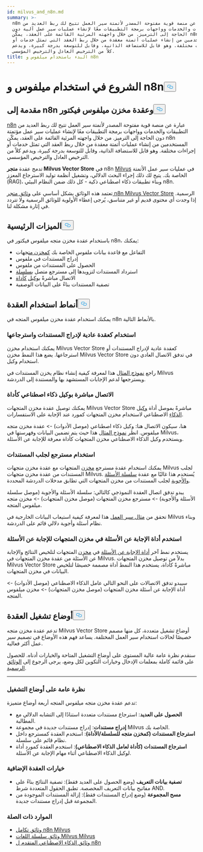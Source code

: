 ```yaml
---
id: milvus_and_n8n.md
summary: >-
  n8n عبارة عن منصة قوية مفتوحة المصدر لأتمتة سير العمل تتيح لك ربط العديد من
  التطبيقات والخدمات وواجهات برمجة التطبيقات معًا لإنشاء عمليات سير عمل آلية دون
  الحاجة إلى الترميز. من خلال واجهته المرئية القائمة على العقد، يمكّن n8n
  المستخدمين من إنشاء عمليات أتمتة معقدة من خلال ربط العقد التي تمثل خدمات أو
  إجراءات مختلفة. وهو قابل للاستضافة الذاتية، وقابل للتوسعة بدرجة كبيرة، ويدعم
  كلاً من الترخيص العادل والترخيص المؤسسي.
title: البدء باستخدام ميلفوس و n8n
---
```

<h1 id="Getting-Started-with-Milvus-and-n8n" class="common-anchor-header">الشروع في استخدام ميلفوس و n8n<button data-href="#Getting-Started-with-Milvus-and-n8n" class="anchor-icon" translate="no">
      <svg translate="no"
        aria-hidden="true"
        focusable="false"
        height="20"
        version="1.1"
        viewBox="0 0 16 16"
        width="16"
      >
        <path
          fill="#0092E4"
          fill-rule="evenodd"
          d="M4 9h1v1H4c-1.5 0-3-1.69-3-3.5S2.55 3 4 3h4c1.45 0 3 1.69 3 3.5 0 1.41-.91 2.72-2 3.25V8.59c.58-.45 1-1.27 1-2.09C10 5.22 8.98 4 8 4H4c-.98 0-2 1.22-2 2.5S3 9 4 9zm9-3h-1v1h1c1 0 2 1.22 2 2.5S13.98 12 13 12H9c-.98 0-2-1.22-2-2.5 0-.83.42-1.64 1-2.09V6.25c-1.09.53-2 1.84-2 3.25C6 11.31 7.55 13 9 13h4c1.45 0 3-1.69 3-3.5S14.5 6 13 6z"
        ></path>
      </svg>
    </button></h1><h2 id="Introduction-to-n8n-and-the-Milvus-Vector-Store-Node" class="common-anchor-header">مقدمة إلى n8n وعقدة مخزن ميلفوس فيكتور<button data-href="#Introduction-to-n8n-and-the-Milvus-Vector-Store-Node" class="anchor-icon" translate="no">
      <svg translate="no"
        aria-hidden="true"
        focusable="false"
        height="20"
        version="1.1"
        viewBox="0 0 16 16"
        width="16"
      >
        <path
          fill="#0092E4"
          fill-rule="evenodd"
          d="M4 9h1v1H4c-1.5 0-3-1.69-3-3.5S2.55 3 4 3h4c1.45 0 3 1.69 3 3.5 0 1.41-.91 2.72-2 3.25V8.59c.58-.45 1-1.27 1-2.09C10 5.22 8.98 4 8 4H4c-.98 0-2 1.22-2 2.5S3 9 4 9zm9-3h-1v1h1c1 0 2 1.22 2 2.5S13.98 12 13 12H9c-.98 0-2-1.22-2-2.5 0-.83.42-1.64 1-2.09V6.25c-1.09.53-2 1.84-2 3.25C6 11.31 7.55 13 9 13h4c1.45 0 3-1.69 3-3.5S14.5 6 13 6z"
        ></path>
      </svg>
    </button></h2><p><a href="https://n8n.io/">n8n</a> عبارة عن منصة قوية مفتوحة المصدر لأتمتة سير العمل تتيح لك ربط العديد من التطبيقات والخدمات وواجهات برمجة التطبيقات معًا لإنشاء عمليات سير عمل مؤتمتة دون الحاجة إلى الترميز. من خلال واجهته المرئية القائمة على العقد، يمكّن n8n المستخدمين من إنشاء عمليات أتمتة معقدة من خلال ربط العقد التي تمثل خدمات أو إجراءات مختلفة. وهو قابل للاستضافة الذاتية، وقابل للتوسعة بدرجة كبيرة، ويدعم كلاً من الترخيص العادل والترخيص المؤسسي.</p>
<p>تدمج عقدة <strong>متجر Milvus Vector Store</strong> في n8n <a href="https://milvus.io/">Milvus</a> في عمليات سير عمل الأتمتة الخاصة بك. يتيح لك ذلك إجراء البحث الدلالي، وتشغيل أنظمة توليد الاسترجاع المعزز (RAG)، وبناء تطبيقات ذكاء اصطناعي ذكية - كل ذلك ضمن النظام البيئي n8n.</p>
<p>تعتمد هذه الوثائق بشكل أساسي على <a href="https://docs.n8n.io/integrations/builtin/cluster-nodes/root-nodes/n8n-nodes-langchain.vectorstoremilvus/">وثائق متجر n8n Milvus Vector Store</a> الرسمية. إذا وجدت أي محتوى قديم أو غير متناسق، يُرجى إعطاء الأولوية للوثائق الرسمية ولا تتردد في إثارة مشكلة لنا.</p>
<h2 id="Key-Features" class="common-anchor-header">الميزات الرئيسية<button data-href="#Key-Features" class="anchor-icon" translate="no">
      <svg translate="no"
        aria-hidden="true"
        focusable="false"
        height="20"
        version="1.1"
        viewBox="0 0 16 16"
        width="16"
      >
        <path
          fill="#0092E4"
          fill-rule="evenodd"
          d="M4 9h1v1H4c-1.5 0-3-1.69-3-3.5S2.55 3 4 3h4c1.45 0 3 1.69 3 3.5 0 1.41-.91 2.72-2 3.25V8.59c.58-.45 1-1.27 1-2.09C10 5.22 8.98 4 8 4H4c-.98 0-2 1.22-2 2.5S3 9 4 9zm9-3h-1v1h1c1 0 2 1.22 2 2.5S13.98 12 13 12H9c-.98 0-2-1.22-2-2.5 0-.83.42-1.64 1-2.09V6.25c-1.09.53-2 1.84-2 3.25C6 11.31 7.55 13 9 13h4c1.45 0 3-1.69 3-3.5S14.5 6 13 6z"
        ></path>
      </svg>
    </button></h2><p>باستخدام عقدة مخزن متجه ميلفوس فيكتور في n8n، يمكنك:</p>
<ul>
<li>التفاعل مع قاعدة بيانات ملفوس الخاصة بك <a href="https://docs.n8n.io/glossary/#ai-vector-store">كمخزن مت</a>جهات</li>
<li>إدراج المستندات في ملفوس</li>
<li>الحصول على المستندات من ملفوس</li>
<li>استرداد المستندات لتزويدها إلى مسترجع متصل <a href="https://docs.n8n.io/glossary/#ai-chain">بسلسلة</a></li>
<li>الاتصال مباشرةً <a href="https://docs.n8n.io/glossary/#ai-agent">بوكيل</a> <a href="https://docs.n8n.io/glossary/#ai-tool">كأداة</a></li>
<li>تصفية المستندات بناءً على البيانات الوصفية</li>
</ul>
<h2 id="Node-Usage-Patterns" class="common-anchor-header">أنماط استخدام العقدة<button data-href="#Node-Usage-Patterns" class="anchor-icon" translate="no">
      <svg translate="no"
        aria-hidden="true"
        focusable="false"
        height="20"
        version="1.1"
        viewBox="0 0 16 16"
        width="16"
      >
        <path
          fill="#0092E4"
          fill-rule="evenodd"
          d="M4 9h1v1H4c-1.5 0-3-1.69-3-3.5S2.55 3 4 3h4c1.45 0 3 1.69 3 3.5 0 1.41-.91 2.72-2 3.25V8.59c.58-.45 1-1.27 1-2.09C10 5.22 8.98 4 8 4H4c-.98 0-2 1.22-2 2.5S3 9 4 9zm9-3h-1v1h1c1 0 2 1.22 2 2.5S13.98 12 13 12H9c-.98 0-2-1.22-2-2.5 0-.83.42-1.64 1-2.09V6.25c-1.09.53-2 1.84-2 3.25C6 11.31 7.55 13 9 13h4c1.45 0 3-1.69 3-3.5S14.5 6 13 6z"
        ></path>
      </svg>
    </button></h2><p>يمكنك استخدام عقدة مخزن ميلفوس المتجه في n8n بالأنماط التالية.</p>
<h3 id="Use-as-a-regular-node-to-insert-and-retrieve-documents" class="common-anchor-header">استخدام كعقدة عادية لإدراج المستندات واسترجاعها</h3><p>يمكنك استخدام مخزن Milvus Vector Store كعقدة عادية لإدراج المستندات أو استرجاعها. يضع هذا النمط مخزن Milvus Vector Store في تدفق الاتصال العادي دون استخدام وكيل.</p>
<p>راجع <a href="https://n8n.io/workflows/3573-create-a-rag-system-with-paul-essays-milvus-and-openai-for-cited-answers/">نموذج المثال</a> هذا لمعرفة كيفية إنشاء نظام يخزن المستندات في Milvus ويسترجعها لدعم الإجابات المستشهد بها والمستندة إلى الدردشة.</p>
<h3 id="Connect-directly-to-an-AI-agent-as-a-tool" class="common-anchor-header">الاتصال مباشرة بوكيل ذكاء اصطناعي كأداة</h3><p>يمكنك توصيل عقدة مخزن المتجهات Milvus Vector Store مباشرةً بموصل أداة <a href="https://docs.n8n.io/integrations/builtin/cluster-nodes/root-nodes/n8n-nodes-langchain.agent/">وكيل الذكاء</a> الاصطناعي لاستخدام مخزن المتجهات كمورد عند الإجابة على الاستفسارات.</p>
<p>هنا، سيكون الاتصال هنا: وكيل ذكاء اصطناعي (موصل الأدوات) -&gt; عقدة مخزن متجه ميلفوس. انظر <a href="https://n8n.io/workflows/3576-paul-graham-essay-search-and-chat-with-milvus-vector-database/">نموذج المثال</a> هذا حيث يتم تضمين البيانات وفهرستها في Milvus، ويستخدم وكيل الذكاء الاصطناعي مخزن المتجهات كأداة معرفة للإجابة عن الأسئلة.</p>
<h3 id="Use-a-retriever-to-fetch-documents" class="common-anchor-header">استخدام مسترجع لجلب المستندات</h3><p>يمكنك استخدام عقدة مسترجع <a href="https://docs.n8n.io/integrations/builtin/cluster-nodes/sub-nodes/n8n-nodes-langchain.retrievervectorstore/">مخزن</a> المتجهات مع عقدة مخزن متجهات Milvus لجلب المستندات من عقدة مخزن متجهات Milvus. يُستخدم هذا غالبًا مع عقدة <a href="https://docs.n8n.io/integrations/builtin/cluster-nodes/root-nodes/n8n-nodes-langchain.chainretrievalqa/">سلسلة الأسئلة والأجوبة</a> لجلب المستندات من مخزن المتجهات التي تطابق مدخلات الدردشة المحددة.</p>
<p>يبدو تدفق اتصال العقدة النموذجي كالتالي: سلسلة الأسئلة والأجوبة (موصل سلسلة الأسئلة والأجوبة) -&gt; مسترجع مخزن المتجهات (موصل مخزن المتجهات) -&gt; مخزن متجه ميلفوس المتجه.</p>
<p>تحقق من <a href="https://n8n.io/workflows/3574-create-a-paul-graham-essay-qanda-system-with-openai-and-milvus-vector-database/">مثال سير العمل</a> هذا لمعرفة كيفية استيعاب البيانات الخارجية في Milvus وبناء نظام أسئلة وأجوبة دلالي قائم على الدردشة.</p>
<h3 id="Use-the-Vector-Store-Question-Answer-Tool-to-answer-questions" class="common-anchor-header">استخدم أداة الإجابة عن الأسئلة في مخزن المتجهات للإجابة عن الأسئلة</h3><p>يستخدم نمط آخر <a href="https://docs.n8n.io/integrations/builtin/cluster-nodes/sub-nodes/n8n-nodes-langchain.toolvectorstore/">أداة الإجابة عن الأسئلة</a> في <a href="https://docs.n8n.io/integrations/builtin/cluster-nodes/sub-nodes/n8n-nodes-langchain.toolvectorstore/">مخزن</a> المتجهات لتلخيص النتائج والإجابة عن الأسئلة من عقدة مخزن المتجهات في Milvus. بدلاً من توصيل مخزن المتجهات Milvus Vector Store مباشرةً كأداة، يستخدم هذا النمط أداة مصممة خصيصًا لتلخيص البيانات في مخزن المتجهات.</p>
<p>سيبدو تدفق الاتصالات على النحو التالي عامل الذكاء الاصطناعي (موصل الأدوات) -&gt; أداة الإجابة عن أسئلة مخزن المتجهات (موصل مخزن المتجهات) -&gt; مخزن ميلفوس المتجه.</p>
<h2 id="Node-Operation-Modes" class="common-anchor-header">أوضاع تشغيل العقدة<button data-href="#Node-Operation-Modes" class="anchor-icon" translate="no">
      <svg translate="no"
        aria-hidden="true"
        focusable="false"
        height="20"
        version="1.1"
        viewBox="0 0 16 16"
        width="16"
      >
        <path
          fill="#0092E4"
          fill-rule="evenodd"
          d="M4 9h1v1H4c-1.5 0-3-1.69-3-3.5S2.55 3 4 3h4c1.45 0 3 1.69 3 3.5 0 1.41-.91 2.72-2 3.25V8.59c.58-.45 1-1.27 1-2.09C10 5.22 8.98 4 8 4H4c-.98 0-2 1.22-2 2.5S3 9 4 9zm9-3h-1v1h1c1 0 2 1.22 2 2.5S13.98 12 13 12H9c-.98 0-2-1.22-2-2.5 0-.83.42-1.64 1-2.09V6.25c-1.09.53-2 1.84-2 3.25C6 11.31 7.55 13 9 13h4c1.45 0 3-1.69 3-3.5S14.5 6 13 6z"
        ></path>
      </svg>
    </button></h2><p>تدعم عقدة مخزن متجه Milvus Vector Store أوضاع تشغيل متعددة، كل منها مصمم خصيصًا لحالات استخدام سير العمل المختلفة. يساعد فهم هذه الأوضاع في تصميم سير عمل أكثر فعالية.</p>
<p>سنقدم نظرة عامة عالية المستوى على أوضاع التشغيل المتاحة والخيارات أدناه. للحصول على قائمة كاملة بمعلمات الإدخال وخيارات التكوين لكل وضع، يرجى الرجوع إلى <a href="https://docs.n8n.io/integrations/builtin/cluster-nodes/root-nodes/n8n-nodes-langchain.vectorstoremilvus/">الوثائق الرسمية</a>.</p>
<hr>
<h3 id="Operation-Modes-Overview" class="common-anchor-header">نظرة عامة على أوضاع التشغيل</h3><p>تدعم عقدة مخزن متجه ميلفوس المتجه أربعة أوضاع متميزة:</p>
<ul>
<li><strong>الحصول على العديد</strong>: استرجاع مستندات متعددة استنادًا إلى التشابه الدلالي مع المطالبة.</li>
<li><strong>إدراج مستندات</strong>: إدراج مستندات جديدة في مجموعة Milvus الخاصة بك.</li>
<li><strong>استرجاع المستندات (كمخزن متجه للسلسلة/الأداة)</strong>: استخدم العقدة كمسترجع داخل نظام قائم على سلسلة.</li>
<li><strong>استرجاع المستندات (كأداة لعامل الذكاء الاصطناعي)</strong>: استخدم العقدة كمورد أداة لوكيل الذكاء الاصطناعي أثناء مهام الإجابة عن الأسئلة.</li>
</ul>
<h3 id="Additional-Node-Options" class="common-anchor-header">خيارات العقدة الإضافية</h3><ul>
<li><strong>تصفية بيانات التعريف</strong> (وضع الحصول على العديد فقط): تصفية النتائج بناءً على مفاتيح بيانات التعريف المخصصة. تطبق الحقول المتعددة شرط AND.</li>
<li><strong>مسح المجموعة</strong> (وضع إدراج المستندات فقط): إزالة المستندات الموجودة من المجموعة قبل إدراج مستندات جديدة.</li>
</ul>
<h3 id="Related-Resources" class="common-anchor-header">الموارد ذات الصلة</h3><ul>
<li><a href="https://docs.n8n.io/integrations/builtin/cluster-nodes/root-nodes/n8n-nodes-langchain.vectorstoremilvus/">وثائق تكامل n8n Milvus</a></li>
<li><a href="https://js.langchain.com/docs/integrations/vectorstores/milvus/">وثائق سلسلة اللغات Milvus Milvus</a></li>
<li><a href="https://docs.n8n.io/advanced-ai/">وثائق الذكاء الاصطناعي المتقدم ل n8n</a></li>
</ul>
